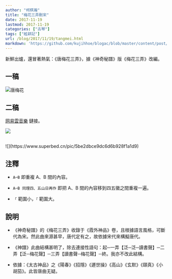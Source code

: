 ```yaml
---
author: "柯棋瀚"
title: "梅花三弄刪宋"
date: 2017-11-19
lastmod: 2017-11-19
categories: ["古琴"]
tags: ["絃耕記"]
url: /blog/2017/11/19/tangmei.html
markdown: 'https://github.com/kujihhoe/blogac/blob/master/content/post/2017-11-19-tangmei.md'
---
```


新鮮出爐，還冒著熱氣：《唐梅花三弄》，據《神奇秘譜》版《梅花三弄》改編。

## 一稿

![唐梅花](https://www.superbed.cn/pic/5be2dbb99dc6d6b928f1a1d7)

## 二稿

[网易雲音樂](https://music.163.com/#/song?id=549484767) 鏈接。

![](https://www.superbed.cn/pic/5be2dbc59dc6d6b928f1a1d8)

<br>
![](https://www.superbed.cn/pic/5be2dbce9dc6d6b928f1a1d9)


## 注釋

- `A─B` 即重複 A、B 間的內容。

- `A─B 同理四、五山日再作` 即把 A、B 間的內容移到四五徽之間重複一遍。

- `「` 範圍小，`『` 範圍大。

## 說明

- 《神奇秘譜》的《梅花三弄》收錄于《霞外神品》卷，且根據語言風格，可斷代為宋。然此曲來源甚早，唐代定有之，故依據宋代來構擬唐代。
- 《神譜》此曲結構甚明了，除去連接性語句：起─一弄【泛─泛─讀書聲】─二弄【泛─梅花聲】─三弄【讀書聲─梅花聲】─終。我亦不改此結構。
- 依據：《太古神品》之《陽春》《招隱》《遯世操》《高山》《玄默》《頤真》《小胡笳》。此皆唐曲无疑。

  ​
